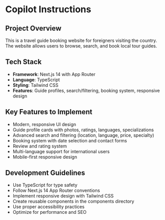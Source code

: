 # Copilot Instructions

<!-- Use this file to provide workspace-specific custom instructions to Copilot. For more details, visit https://code.visualstudio.com/docs/copilot/copilot-customization#_use-a-githubcopilotinstructionsmd-file -->

## Project Overview
This is a travel guide booking website for foreigners visiting the country. The website allows users to browse, search, and book local tour guides.

## Tech Stack
- **Framework**: Next.js 14 with App Router
- **Language**: TypeScript
- **Styling**: Tailwind CSS
- **Features**: Guide profiles, search/filtering, booking system, responsive design

## Key Features to Implement
- Modern, responsive UI design
- Guide profile cards with photos, ratings, languages, specializations
- Advanced search and filtering (location, language, price, specialty)
- Booking system with date selection and contact forms
- Review and rating system
- Multi-language support for international users
- Mobile-first responsive design

## Development Guidelines
- Use TypeScript for type safety
- Follow Next.js 14 App Router conventions
- Implement responsive design with Tailwind CSS
- Create reusable components in the components directory
- Use proper accessibility practices
- Optimize for performance and SEO
